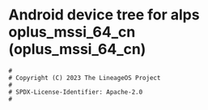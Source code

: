 # Android device tree for alps oplus_mssi_64_cn (oplus_mssi_64_cn)

```
#
# Copyright (C) 2023 The LineageOS Project
#
# SPDX-License-Identifier: Apache-2.0
#
```
